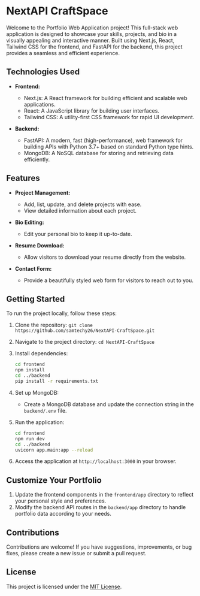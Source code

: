 # NextAPI CraftSpace

Welcome to the Portfolio Web Application project! This full-stack web application is designed to showcase your skills, projects, and bio in a visually appealing and interactive manner. Built using Next.js, React, Tailwind CSS for the frontend, and FastAPI for the backend, this project provides a seamless and efficient experience.

## Technologies Used

- **Frontend:**
  - Next.js: A React framework for building efficient and scalable web applications.
  - React: A JavaScript library for building user interfaces.
  - Tailwind CSS: A utility-first CSS framework for rapid UI development.

- **Backend:**
  - FastAPI: A modern, fast (high-performance), web framework for building APIs with Python 3.7+ based on standard Python type hints.
  - MongoDB: A NoSQL database for storing and retrieving data efficiently.

## Features

- **Project Management:**
  - Add, list, update, and delete projects with ease.
  - View detailed information about each project.

- **Bio Editing:**
  - Edit your personal bio to keep it up-to-date.

- **Resume Download:**
  - Allow visitors to download your resume directly from the website.

- **Contact Form:**
  - Provide a beautifully styled web form for visitors to reach out to you.

## Getting Started

To run the project locally, follow these steps:

1. Clone the repository: `git clone https://github.com/samtechy26/NextAPI-CraftSpace.git`
2. Navigate to the project directory: `cd NextAPI-CraftSpace`
3. Install dependencies:
   ```bash
   cd frontend
   npm install
   cd ../backend
   pip install -r requirements.txt
   ```

4. Set up MongoDB:
   - Create a MongoDB database and update the connection string in the `backend/.env` file.

5. Run the application:
   ```bash
   cd frontend
   npm run dev
   cd ../backend
   uvicorn app.main:app --reload
   ```

6. Access the application at `http://localhost:3000` in your browser.

## Customize Your Portfolio

1. Update the frontend components in the `frontend/app` directory to reflect your personal style and preferences.
2. Modify the backend API routes in the `backend/app` directory to handle portfolio data according to your needs.

## Contributions

Contributions are welcome! If you have suggestions, improvements, or bug fixes, please create a new issue or submit a pull request.

## License

This project is licensed under the [MIT License](LICENSE).
